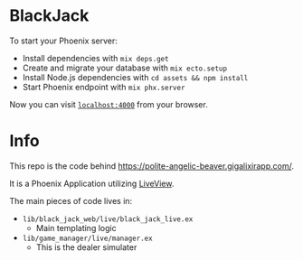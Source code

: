 # BlackJack

To start your Phoenix server:

  * Install dependencies with `mix deps.get`
  * Create and migrate your database with `mix ecto.setup`
  * Install Node.js dependencies with `cd assets && npm install`
  * Start Phoenix endpoint with `mix phx.server`

Now you can visit [`localhost:4000`](http://localhost:4000) from your browser.

# Info

This repo is the code behind https://polite-angelic-beaver.gigalixirapp.com/.

It is a Phoenix Application utilizing [LiveView](https://github.com/phoenixframework/phoenix_live_view).

The main pieces of code lives in:
* `lib/black_jack_web/live/black_jack_live.ex`
  * Main templating logic
* `lib/game_manager/live/manager.ex`
  * This is the dealer simulater
